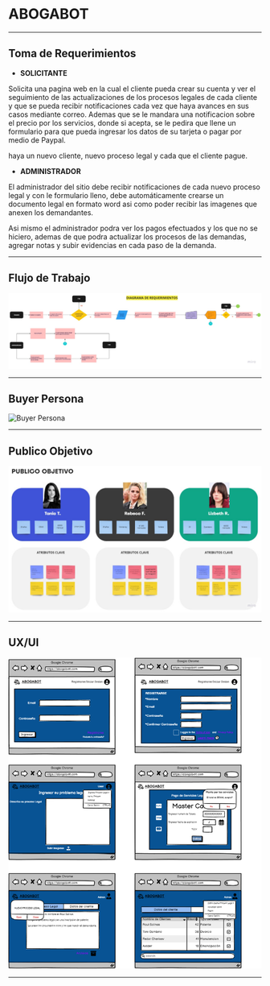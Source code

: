 # ABOGABOT
-----------------------------------------------------------------------------------------------------------------------------------

## Toma de Requerimientos

* **SOLICITANTE**

Solicita una pagina web en la cual el cliente pueda crear su cuenta y ver el seguimiento de las actualizaciones de los procesos legales de cada cliente y que se pueda recibir notificaciones cada vez que haya avances en sus casos mediante correo. Ademas que se le mandara una notificacion sobre el precio por los servicios, donde si acepta, se le pedira que llene un formulario para que pueda  ingresar los datos de su tarjeta o pagar por medio de Paypal.

 haya un nuevo cliente, nuevo proceso legal y cada que el cliente pague.

 * **ADMINISTRADOR**

El administrador del sitio debe recibir notificaciones de cada nuevo proceso legal y con le formulario lleno, debe automáticamente crearse un documento legal en formato word asi como poder recibir las imagenes que anexen los demandantes.

Asi mismo el administrador podra ver los pagos efectuados y los que no se hiciero, ademas de que podra actualizar los procesos de las demandas, agregar notas y subir evidencias en cada paso de la demanda.

---------------------------------------------------------------------------------------------------------------

## Flujo de Trabajo

![Flowchart](Imagenes/Flowchart.jpg)

----------------------------------------------------------------------------------------------------

## Buyer Persona

![Buyer Persona](IImagenes/BuyerPersona.jpg)

------------------------------------------------------------------------------------------------------------------------

## Publico Objetivo

![TargetAudience](Imagenes/TargetAudience.jpg)

----------------------------------------------------------------------------------------------------------------------

## UX/UI

![UX/UI](Imagenes/ABOGABOT.png)


------------------------------------------------------------------------------------------------------------------------
